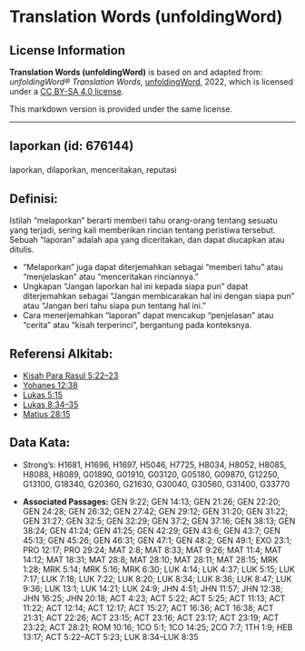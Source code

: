 # Translation Words (unfoldingWord)

## License Information

**Translation Words (unfoldingWord)** is based on and adapted from: _unfoldingWord® Translation Words_, [unfoldingWord](https://unfoldingword.org/utw), 2022, which is licensed under a [CC BY-SA 4.0 license](https://creativecommons.org/licenses/by-sa/4.0/legalcode.en).

This markdown version is provided under the same license.



--------------------------------

## <p>laporkan (id: 676144)

laporkan, dilaporkan, menceritakan, reputasi

Definisi:
---------

Istilah “melaporkan” berarti memberi tahu orang\-orang tentang sesuatu yang terjadi, sering kali memberikan rincian tentang peristiwa tersebut. Sebuah “laporan” adalah apa yang diceritakan, dan dapat diucapkan atau ditulis.

* “Melaporkan” juga dapat diterjemahkan sebagai “memberi tahu” atau “menjelaskan” atau “menceritakan rinciannya.”
* Ungkapan “Jangan laporkan hal ini kepada siapa pun” dapat diterjemahkan sebagai “Jangan membicarakan hal ini dengan siapa pun” atau “Jangan beri tahu siapa pun tentang hal ini.”
* Cara menerjemahkan “laporan” dapat mencakup “penjelasan” atau “cerita” atau “kisah terperinci”, bergantung pada konteksnya.

Referensi Alkitab:
------------------

* [Kisah Para Rasul 5:22–23](https://ref.ly/Acts0:0)
* [Yohanes 12:38](https://ref.ly/John12:38)
* [Lukas 5:15](https://ref.ly/Luke5:15)
* [Lukas 8:34–35](https://ref.ly/Luke8:34-Luke8:35)
* [Matius 28:15](https://ref.ly/Matt28:15)

Data Kata:
----------

* Strong’s: H1681, H1696, H1697, H5046, H7725, H8034, H8052, H8085, H8088, H8089, G01890, G01910, G03120, G05180, G09870, G12250, G13100, G18340, G20360, G21630, G30040, G30560, G31400, G33770

* **Associated Passages:** GEN 9:22; GEN 14:13; GEN 21:26; GEN 22:20; GEN 24:28; GEN 26:32; GEN 27:42; GEN 29:12; GEN 31:20; GEN 31:22; GEN 31:27; GEN 32:5; GEN 32:29; GEN 37:2; GEN 37:16; GEN 38:13; GEN 38:24; GEN 41:24; GEN 41:25; GEN 42:29; GEN 43:6; GEN 43:7; GEN 45:13; GEN 45:26; GEN 46:31; GEN 47:1; GEN 48:2; GEN 49:1; EXO 23:1; PRO 12:17; PRO 29:24; MAT 2:8; MAT 8:33; MAT 9:26; MAT 11:4; MAT 14:12; MAT 18:31; MAT 28:8; MAT 28:10; MAT 28:11; MAT 28:15; MRK 1:28; MRK 5:14; MRK 5:16; MRK 6:30; LUK 4:14; LUK 4:37; LUK 5:15; LUK 7:17; LUK 7:18; LUK 7:22; LUK 8:20; LUK 8:34; LUK 8:36; LUK 8:47; LUK 9:36; LUK 13:1; LUK 14:21; LUK 24:9; JHN 4:51; JHN 11:57; JHN 12:38; JHN 16:25; JHN 20:18; ACT 4:23; ACT 5:22; ACT 5:25; ACT 11:13; ACT 11:22; ACT 12:14; ACT 12:17; ACT 15:27; ACT 16:36; ACT 16:38; ACT 21:31; ACT 22:26; ACT 23:15; ACT 23:16; ACT 23:17; ACT 23:19; ACT 23:22; ACT 28:21; ROM 10:16; 1CO 5:1; 1CO 14:25; 2CO 7:7; 1TH 1:9; HEB 13:17; ACT 5:22–ACT 5:23; LUK 8:34–LUK 8:35

